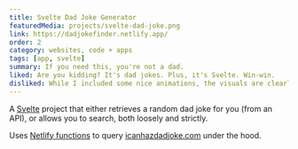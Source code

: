 ```yaml
---
title: Svelte Dad Joke Generator
featuredMedia: projects/svelte-dad-joke.png
link: https://dadjokefinder.netlify.app/
order: 2
category: websites, code + apps
tags: [app, svelte]
summary: If you need this, you're not a dad.
liked: Are you kidding? It's dad jokes. Plus, it's Svelte. Win-win.
disliked: While I included some nice animations, the visuals are clearly pretty minimal.
---
```


A [Svelte](https://svelte.dev) project that either retrieves a random dad joke for you (from an API), or allows you to search, both loosely and strictly.

Uses [Netlify functions](https://docs.netlify.com/functions/overview/) to query [icanhazdadjoke.com](https://icanhazdadjoke.com/) under the hood.
